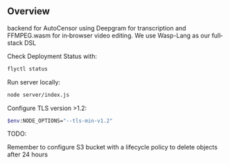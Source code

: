 
## Overview

 backend for AutoCensor using Deepgram for transcription and FFMPEG.wasm for in‐browser video editing. We use Wasp-Lang as our full‐stack DSL

Check Deployment Status with:

```bash
flyctl status
```

Run server locally:

```bash
node server/index.js
```

Configure TLS version >1.2:

```bash
$env:NODE_OPTIONS="--tls-min-v1.2"
```

TODO:

Remember to configure S3 bucket with a lifecycle policy to delete objects after 24 hours
